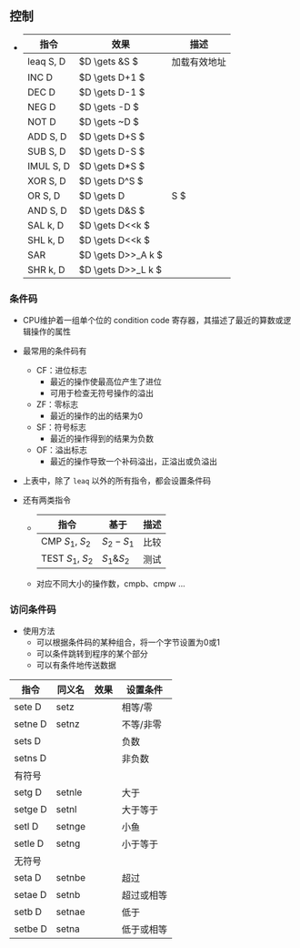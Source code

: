 ## 控制

- | 指令      | 效果           | 描述         |
  | --------- | -------------- | ------------ |
  | leaq S, D | $D \gets \&S $ | 加载有效地址 |
  | INC D     | $D \gets D+1 $ |              |
  | DEC D     | $D \gets D-1 $ |              |
  | NEG D     | $D \gets -D  $ |              |
  | NOT D     | $D \gets ~D  $ |              |
  | ADD S, D  | $D \gets D+S $ |              |
  | SUB S, D  | $D \gets D-S $ |              |
  | IMUL S, D | $D \gets D*S $ |              |
  | XOR S, D  | $D \gets D\^S $ |              |
  | OR S, D   | $D \gets D|S $ |              |
  | AND S, D  | $D \gets D\&S $ |              |
  | SAL k, D  | $D \gets D<<k $ |              |
  | SHL k, D  | $D \gets D<<k $ |              |
  | SAR       | $D \gets D>>_A k $​ |              |
  | SHR k, D  | $D \gets D>>_L k $ |              |

  
  

### 条件码

- CPU维护着一组单个位的 condition code 寄存器，其描述了最近的算数或逻辑操作的属性

- 最常用的条件码有
  - CF：进位标志
    - 最近的操作使最高位产生了进位
    - 可用于检查无符号操作的溢出
  - ZF：零标志
    - 最近的操作的出的结果为0
  - SF：符号标志
    - 最近的操作得到的结果为负数
  - OF：溢出标志
    - 最近的操作导致一个补码溢出，正溢出或负溢出
  
- 上表中，除了 `leaq` 以外的所有指令，都会设置条件码

- 还有两类指令

  - | 指令              | 基于        | 描述 |
    | ----------------- | ----------- | ---- |
    | CMP $S_1$, $S_2$  | $S_2 - S_1$ | 比较 |
    | TEST $S_1$, $S_2$ | $S_1\&S_2$  | 测试 |

  - 对应不同大小的操作数，cmpb、cmpw ...



### 访问条件码

- 使用方法
  - 可以根据条件码的某种组合，将一个字节设置为0或1
  - 可以条件跳转到程序的某个部分
  - 可以有条件地传送数据

| 指令    | 同义名 | 效果 | 设置条件   |
| ------- | ------ | ---- | ---------- |
| sete D  | setz   |      | 相等/零    |
| setne D | setnz  |      | 不等/非零  |
| sets D  |        |      | 负数       |
| setns D |        |      | 非负数     |
| 有符号  |        |      |            |
| setg D  | setnle |      | 大于       |
| setge D | setnl  |      | 大于等于   |
| setl D  | setnge |      | 小鱼       |
| setle D | setng  |      | 小于等于   |
| 无符号  |        |      |            |
| seta D  | setnbe |      | 超过       |
| setae D | setnb  |      | 超过或相等 |
| setb D  | setnae |      | 低于       |
| setbe D | setna  |      | 低于或相等 |



